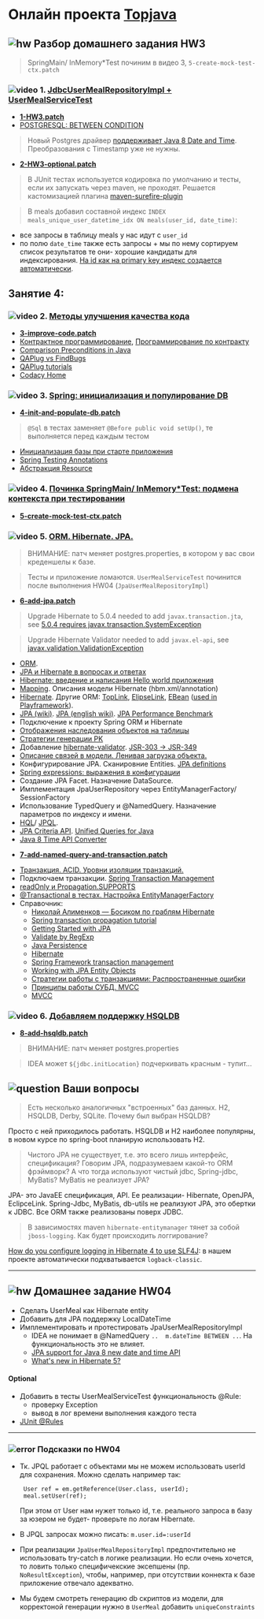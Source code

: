 # Онлайн проекта <a href="https://github.com/JavaWebinar/topjava07">Topjava</a>

## ![hw](https://cloud.githubusercontent.com/assets/13649199/13672719/09593080-e6e7-11e5-81d1-5cb629c438ca.png) Разбор домашнего задания HW3
> SpringMain/ InMemory*Test починим в видео 3, `5-create-mock-test-ctx.patch`

### ![video](https://cloud.githubusercontent.com/assets/13649199/13672715/06dbc6ce-e6e7-11e5-81a9-04fbddb9e488.png) 1. <a href="https://drive.google.com/open?id=0B9Ye2auQ_NsFdVhaMklZQVNkUGc">JdbcUserMealRepositoryImpl + UserMealServiceTest</a>
- **<a href="https://drive.google.com/open?id=0B9Ye2auQ_NsFWndDSWN4c2dsNkE">1-HW3.patch</a>**
- <a href="http://www.techonthenet.com/postgresql/between.php">POSTGRESQL: BETWEEN CONDITION</a>

> Новый Postgres драйвер <a href="https://jdbc.postgresql.org/documentation/head/8-date-time.html">поддерживает Java 8 Date and Time</a>. Преобразования c Timestamp уже не нужны.

- **<a href="https://drive.google.com/open?id=0B9Ye2auQ_NsFT3lpRjRZaWpyUUU">2-HW3-optional.patch</a>**

> В JUnit тестах используется кодировка по умолчанию и тесты, если их запускать через maven, не проходят. Решается кастомизацией плагина <a href="https://maven.apache.org/surefire/maven-surefire-plugin/">maven-surefire-plugin</a>

> В meals добавил составной индекс `INDEX meals_unique_user_datetime_idx ON meals(user_id, date_time)`:
 - все запросы в таблицу meals у нас идут с `user_id`
 - по полю `date_time` также есть запросы + мы по нему сортируем список результатов
 те они- хорошие кандидаты для индексирования. <a href="http://stackoverflow.com/questions/970562/postgres-and-indexes-on-foreign-keys-and-primary-keys">На id как на primary key индекс создается автоматически</a>.

## Занятие 4:
### ![video](https://cloud.githubusercontent.com/assets/13649199/13672715/06dbc6ce-e6e7-11e5-81a9-04fbddb9e488.png) 2. <a href="https://drive.google.com/open?id=0B9Ye2auQ_NsFU005ZzBNZmZnTVU">Методы улучшения качества кода</a>
- **<a href="https://drive.google.com/open?id=0B9Ye2auQ_NsFQ1RNQ0ZWdWNkSzA">3-improve-code.patch</a>**
- <a href="https://ru.wikipedia.org/wiki/Контрактное_программирование">Контрактное программирование</a>, <a href="http://neerc.ifmo.ru/wiki/index.php?title=Программирование_по_контракту">Программирование по контракту</a>
- <a href="http://www.sw-engineering-candies.com/blog-1/comparison-of-ways-to-check-preconditions-in-java">Comparison Preconditions in Java</a>
- <a href="https://code.google.com/archive/p/findbugs/wikis/IntellijFindBugsPlugins.wiki">QAPlug vs FindBugs</a>
- <a href="http://qaplug.com/about/tutorials/">QAPlug tutorials</a>
- <a href="https://www.codacy.com">Codacy Home</a>

### ![video](https://cloud.githubusercontent.com/assets/13649199/13672715/06dbc6ce-e6e7-11e5-81a9-04fbddb9e488.png) 3. <a href="https://drive.google.com/open?id=0B9Ye2auQ_NsFU0Z2R190eDllYmM">Spring: инициализация и популирование DB</a>
- **<a href="https://drive.google.com/open?id=0B9Ye2auQ_NsFSXZCcDdEemdXU00">4-init-and-populate-db.patch</a>**
> `@Sql` в тестах заменяет `@Before public void setUp()`, те выполняется перед каждым тестом

-  <a href="http://docs.spring.io/spring/docs/current/spring-framework-reference/html/jdbc.html#jdbc-initializing-datasource-xml">Инициализация базы при старте приложения</a>
-  <a href="http://docs.spring.io/spring/docs/current/spring-framework-reference/htmlsingle/#integration-testing-annotations-spring">Spring Testing Annotations</a>
-  <a href="http://docs.spring.io/spring/docs/current/spring-framework-reference/htmlsingle/#resources">Абстракция Resource</a>

### ![video](https://cloud.githubusercontent.com/assets/13649199/13672715/06dbc6ce-e6e7-11e5-81a9-04fbddb9e488.png) 4. <a href="https://drive.google.com/open?id=0B9Ye2auQ_NsFNTNWV04weDBGSmc">Починка SpringMain/ InMemory*Test: подмена контекста при тестировании</a>
- **<a href="https://drive.google.com/open?id=0B9Ye2auQ_NsFejJTQUdoMXhyUFE">5-create-mock-test-ctx.patch</a>**

### ![video](https://cloud.githubusercontent.com/assets/13649199/13672715/06dbc6ce-e6e7-11e5-81a9-04fbddb9e488.png) 5. <a href="https://drive.google.com/open?id=0B9Ye2auQ_NsFVWZYcHoyUF9qX2M">ORM. Hibernate. JPA.</a>
> ВНИМАНИЕ: патч меняет postgres.properties, в котором у вас свои креденшелы к базе.

> Тесты и приложение ломаются. `UserMealServiceTest` починится после выполнения HW04 (`JpaUserMealRepositoryImpl`)

-  **<a href="https://drive.google.com/open?id=0B9Ye2auQ_NsFa0F4SWszQmYxMzQ">6-add-jpa.patch</a>**

>  Upgrade Hibernate to 5.0.4 needed to add `javax.transaction.jta`, see <a href="https://hibernate.atlassian.net/browse/HHH-10307">5.0.4 requires javax.transaction.SystemException</a>

>  Upgrade Hibernate Validator needed to add `javax.el-api`, see <a href="http://stackoverflow.com/questions/24386771/javax-validation-validationexception-hv000183-unable-to-load-javax-el-express">javax.validation.ValidationException</a>

-  <a href="http://ru.wikipedia.org/wiki/ORM">ORM</a>.
-  <a href="http://habrahabr.ru/post/265061/">JPA и Hibernate в вопросах и ответах</a>
-  <a href="http://www.quizful.net/post/Hibernate-3-introduction-and-writing-hello-world-application">Hibernate: введение и написания Hello world приложения</a>
-  <a href="http://en.wikibooks.org/wiki/Java_Persistence/Mapping">Mapping</a>. Описания модели Hibernate (hbm.xml/annotation)
-  <a href="https://ru.wikipedia.org/wiki/Hibernate_(библиотека)">Hibernate</a>. Другие ORM: <a href="http://en.wikipedia.org/wiki/TopLink">TopLink</a>, <a href="http://en.wikipedia.org/wiki/EclipseLink">ElipseLink</a>, <a href="http://en.wikipedia.org/wiki/Ebean">EBean</a> (<a href="http://www.playframework.com/documentation/2.2.x/JavaEbean">used in Playframework</a>).
-  <a href="http://ru.wikipedia.org/wiki/Java_Persistence_API">JPA (wiki)</a>. <a href="https://en.wikipedia.org/wiki/Java_Persistence_API">JPA (english wiki)</a>. <a href="http://www.jpab.org/All/All/All.html">JPA Performance Benchmark</a>
-  Подключение к проекту Spring ORM и Hibernate
-  <a href="http://en.wikibooks.org/wiki/Java_Persistence/Inheritance">Отображения наследования объектов на таблицы</a>
-  <a href="http://en.wikibooks.org/wiki/Java_Persistence/Identity_and_Sequencing">Стратегии генерации PK</a>
-  Добавление <a href="http://validator.hibernate.org">hibernate-validator</a>. <a href="http://stackoverflow.com/questions/14730329/jpa-2-0-exception-to-use-javax-validation-package-in-jpa-2-0">JSR-303 -> JSR-349</a>
-  <a href="http://devcolibri.com/2046">Описание связей в модели. Ленивая загрузка объекта.</a>
-  Конфигурирование JPA. Сканировние Entities. <a href="http://docs.jboss.org/hibernate/entitymanager/3.6/reference/en/html/architecture.html#d0e61">JPA definitions</a>
-  <a href="http://docs.spring.io/spring/docs/current/spring-framework-reference/html/expressions.html">Spring expressions: выражения в конфигурации</a>
-  Создание JPA Facet. Назначение DataSource.
-  Имплементация JpaUserRepository через EntityManagerFactory/ SessionFactory
-  Использование TypedQuery и @NamedQuery. Назначение параметров по индексу и имени.
-  <a href="http://docs.jboss.org/hibernate/orm/4.2/devguide/en-US/html/ch11.html">HQL</a>/ <a href="http://ru.wikipedia.org/wiki/Java_Persistence_Query_Language">JPQL</a>.
-  <a href="http://www.objectdb.com/java/jpa/query/criteria">JPA Criteria API</a>. <a href="http://www.querydsl.com/">Unified Queries for Java</a>
-  <a href="https://weblogs.java.net/blog/montanajava/archive/2014/06/17/using-java-8-datetime-classes-jpa">Java 8 Time API Converter</a>

>
- **<a href="https://drive.google.com/open?id=0B9Ye2auQ_NsFQmlRRnQ3ZXhEU28">7-add-named-query-and-transaction.patch</a>**
>

-  <a href="http://ru.wikipedia.org/wiki/Транзакция_(информатика)">Транзакция. ACID. Уровни изоляции транзакций.</a>
-  Подключаем транзакции. <a href="http://www.tutorialspoint.com/spring/spring_transaction_management.htm">Spring Transaction Management</a>
-  <a href="https://jira.spring.io/browse/DATAJPA-601">readOnly и Propagation.SUPPORTS</a>
-  <a href="http://habrahabr.ru/post/232381/">@Transactional в тестах. Настройка EntityManagerFactory</a>
-  Справочник:
   - <a href="http://www.youtube.com/watch?v=YzOTZTt-PR0">Николай Алименков — Босиком по граблям Hibernate</a>
   - <a href="http://www.byteslounge.com/tutorials/spring-transaction-propagation-tutorial">Spring transaction propagation tutorial</a>
   - <a href="https://dzone.com/refcardz/getting-started-with-jpa">Getting Started with JPA</a>
   - <a href="http://stackoverflow.com/questions/8994864/how-would-i-specify-a-hibernate-pattern-annotation-using-a-regular-expression">Validate by RegExp</a>
   - <a href="http://en.wikibooks.org/wiki/Java_Persistence">Java Persistence</a>
   - <a href="http://hibernate.org/">Hibernate</a>
   - <a href="http://docs.spring.io/spring-framework/docs/4.0.x/spring-framework-reference/html/transaction.html">Spring Framework transaction management</a>
   - <a href="http://www.objectdb.com/java/jpa/persistence/managed#Entity_Object_Life_Cycle">Working with JPA Entity Objects</a>
   - <a href="http://www.ibm.com/developerworks/ru/library/j-ts1/">Стратегии работы с транзакциями: Распространенные ошибки</a>
   - <a href="http://habrahabr.ru/post/208400/">Принципы работы СУБД. MVCC</a>
   - <a href="https://ru.wikipedia.org/wiki/MVCC">MVCC</a>


###  ![video](https://cloud.githubusercontent.com/assets/13649199/13672715/06dbc6ce-e6e7-11e5-81a9-04fbddb9e488.png) 6. <a href="https://drive.google.com/open?id=0B9Ye2auQ_NsFSTJEQ1Rvd3Jvc2c">Добавляем поддержку HSQLDB</a>

- **<a href="https://drive.google.com/open?id=0B9Ye2auQ_NsFTWpoMWJuZU1ldWc">8-add-hsqldb.patch</a>**

>  ВНИМАНИЕ: патч меняет postgres.properties

> IDEA может `${jdbc.initLocation}` подчеркивать красным - тупит...

## ![question](https://cloud.githubusercontent.com/assets/13649199/13672858/9cd58692-e6e7-11e5-905d-c295d2a456f1.png) Ваши вопросы

>  Есть несколько аналогичных "встроенных" баз данных. H2, HSQLDB, Derby, SQLite. Почему был выбран HSQLDB?

Просто с ней приходилось работать. HSQLDB и H2 наиболее популярны, в новом курсе по spring-boot планирую использовать H2.

> Чистого JPA не существует, т.е. это всего лишь интерфейс, спецификация? Говорим JPA, подразумеваем какой-то ORM фрэймворк? А что тогда используют чистый jdbc, Spring-jdbc, MyBatis? MyBatis не реализует JPA?

JPA- это JavaEE спецификация, API. Ее реализации- Hibernate, OpenJPA, EclipceLink. Spring-Jdbc, MyBatis, db-utils не реализуют JPA, это обертки к JDBC. Все ORM также реализованы поверх JDBC.

> В зависимостях maven `hibernate-entitymanager` тянет за собой `jboss-logging`. Как будет происходить логгирование?

<a href="http://stackoverflow.com/questions/11639997/how-do-you-configure-logging-in-hibernate-4-to-use-slf4j">How do you configure logging in Hibernate 4 to use SLF4J</a>: в нашем проекте автоматически подхватывается `logback-classic`.

--------------------

## ![hw](https://cloud.githubusercontent.com/assets/13649199/13672719/09593080-e6e7-11e5-81d1-5cb629c438ca.png) Домашнее задание HW04

- Сделать UserMeal как Hibernate entity
- Добавить для JPA поддержку LocalDateTime
- Имплементировать и протестировать JpaUserMealRepositoryImpl
  -  IDEA не понимает в @NamedQuery `..  m.dateTime BETWEEN ..`. На функциональность это не влияет.
  -  <a href="http://stackoverflow.com/questions/23718383/jpa-support-for-java-8-new-date-and-time-api">JPA support for Java 8 new date and time API</a>
  -  <a href="http://stackoverflow.com/questions/31965179/whats-new-in-hibernate-5">What's new in Hibernate 5?</a>

#### Optional

- Добавить в тесты UserMealServiceTest функциональность @Rule:
  - проверку Exception
  - вывод в лог времени выполнения каждого теста
-  <a href="https://github.com/junit-team/junit/wiki/Rules">JUnit @Rules</a>

---------------------
### ![error](https://cloud.githubusercontent.com/assets/13649199/13672935/ef09ec1e-e6e7-11e5-9f79-d1641c05cbe6.png) Подсказки по HW04

-  Тк. JPQL работает с объектами мы не можем использовать userId для сохранения. Можно сделать например так:

        User ref = em.getReference(User.class, userId);
        meal.setUser(ref);

   При этом от User нам нужет только id, т.е. реального запроса в базу за юзером не будет- проверьте по логам Hibernate.

- В JPQL запросах можно писать: `m.user.id=:userId`

- При реализации `JpaUserMealRepositoryImpl` предпочтительно не использовать try-catch в логике реализации. Но если очень хочется, то ловить только специфичекские эксепшены (пр. `NoResultException`), чтобы, например, при отсутствии коннекта к базе приложение отвечало адекватно.

- Мы будем смотреть генерацию db скриптов из модели, для корректоной генерации нужно в `UserMeal` добавить `uniqueConstraints`
